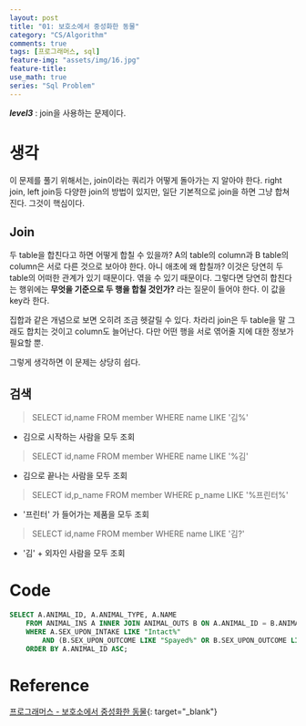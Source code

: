 ```yaml
---
layout: post
title: "01: 보호소에서 중성화한 동물"
category: "CS/Algorithm"
comments: true
tags: [프로그래머스, sql]
feature-img: "assets/img/16.jpg"
feature-title:
use_math: true
series: "Sql Problem"
---
```


**_level3_** : join을 사용하는 문제이다.

# 생각

이 문제를 풀기 위해서는, join이라는 쿼리가 어떻게 돌아가는 지 알아야 한다. right join, left join등 다양한 join의 방법이 있지만, 일단 기본적으로 join을 하면 그냥 합쳐진다. 그것이 핵심이다.

## Join

두 table을 합친다고 하면 어떻게 합칠 수 있을까? A의 table의 column과 B table의 column은 서로 다른 것으로 보아야 한다. 아니 애초에 왜 합칠까? 이것은 당연히 두 table의 어떠한 관계가 있기 때문이다. 엮을 수 있기 때문이다. 그렇다면 당연히 합친다는 행위에는 **무엇을 기준으로 두 행을 합칠 것인가?** 라는 질문이 들어야 한다. 이 값을 key라 한다.

집합과 같은 개념으로 보면 오히려 조금 헷갈릴 수 있다. 차라리 join은 두 table을 말 그래도 합치는 것이고 column도 늘어난다. 다만 어떤 행을 서로 엮어줄 지에 대한 정보가 필요할 뿐.

그렇게 생각하면 이 문제는 상당히 쉽다.

## 검색

> SELECT id,name FROM member WHERE name LIKE '김%'

- 김으로 시작하는 사람을 모두 조회

> SELECT id,name FROM member WHERE name LIKE '%김'

- 김으로 끝나는 사람을 모두 조회

> SELECT id,p_name FROM member WHERE p_name LIKE '%프린터%'

- '프린터' 가 들어가는 제품을 모두 조회

> SELECT id,name FROM member WHERE name LIKE '김?'

- '김' + 외자인 사람을 모두 조회

# Code

```sql
SELECT A.ANIMAL_ID, A.ANIMAL_TYPE, A.NAME
    FROM ANIMAL_INS A INNER JOIN ANIMAL_OUTS B ON A.ANIMAL_ID = B.ANIMAL_ID
    WHERE A.SEX_UPON_INTAKE LIKE "Intact%"
        AND (B.SEX_UPON_OUTCOME LIKE "Spayed%" OR B.SEX_UPON_OUTCOME LIKE "Neutered%")
    ORDER BY A.ANIMAL_ID ASC;
```

# Reference

[프로그래머스 - 보호소에서 중성화한 동물](https://programmers.co.kr/learn/courses/30/lessons/59045){: target="\_blank"}
